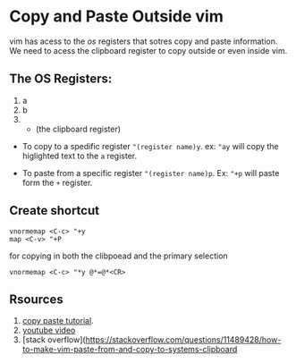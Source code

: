 # Copy and Paste Outside vim

vim has acess to the *os* registers that sotres copy and paste information. We need to acess the clipboard register to copy outside or even inside vim.

## The OS Registers:
1. a
2. b
3. + (the clipboard register)

* To copy to a spedific register `"(register name)y`. ex: `"ay` will copy the higlighted text to the `a` register.

* To paste from a specific register `"(register name)p`. Ex: `"+p` will paste form the `+` register.


## Create shortcut
```
vnormemap <C-c> "+y
map <C-v> "+P
```
for copying in both the clibpoead and the primary selection 
```
vnormemap <C-c> "*y @*=@*<CR>
```


##  Rsources 
1. [copy paste tutorial](https://vim.fandom.com/wiki/Copy,_cut_and_paste).
2. [youtube video](https://www.youtube.com/watch?v=E_rbfQqrm7g)
3. [stack overflow](https://stackoverflow.com/questions/11489428/how-to-make-vim-paste-from-and-copy-to-systems-clipboard
